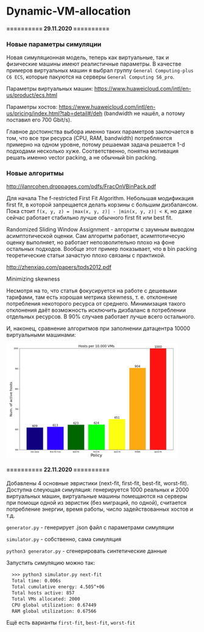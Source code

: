 # Dynamic-VM-allocation
#### ========== 29.11.2020 ==========

### Новые параметры симуляции
Новая симуляционная модель, теперь как виртуальные, так и физические машины имеют реалистичные параметры. В качестве примеров виртуальных машин я выбрал группу `General Computing-plus C6 ECS`, которые пакуются на серверы `General Computing S6_pro`.

Параметры виртуальных машин: https://www.huaweicloud.com/intl/en-us/product/ecs.html

Параметры хостов: https://www.huaweicloud.com/intl/en-us/pricing/index.html?tab=detail#/deh (bandwidth не нашёл, а потому поставил его 700 Gbit/s).

Главное достоинства выбора именно таких параметров заключается в том, что все три ресурса (CPU, RAM, bandwidth) потребляются примерно на одном уровне, потому решаемая задача решается 1-d подходами несколько хуже. Соответственно, понятна мотивация решать именно vector packing, а не обычный bin packing.

### Новые алгоритмы

http://ilanrcohen.droppages.com/pdfs/FracOnVBinPack.pdf

Для начала The f-restricted First Fit Algorithm. Небольшая модификация first fit, в которой запрещается делать корзины с большим дизбалансом. Пока стоит `f(x, y, z) = |max(x, y, z)| - |min(x, y, z)| < K`, но даже сейчас работает стабильно лучше обычного first fit или best fit.

Randomized Sliding Window Assignment - алгоритм с заумным выводом асимптотической оценки. Сам алгоритм работает, асимптотичесую оценку выполняет, но работает непозволительно плохо на фоне остальных подходов. Вообще этот пример показывает, что в bin packing теоретические статьи зачастую плохо связаны с практикой.

http://zhenxiao.com/papers/tpds2012.pdf

Minimizing skewness

Несмотря на то, что статья фокусируется на работе с дешевыми тарифами, там есть хорошая метрика skewness, т. е. отклонение потребления некоторого ресурса от среднего. Минимизация такого отклонения даёт возможность исключить дизбаланс в потреблении отдельных ресурсов. В 90% случаев работает лучше всего остального.

И, наконец, сравнение алгоритмов при заполнении датацентра 10000 виртуальными машинами:

<img src="Images/29_11_comparsion.png" width="450" height="300">

#### ========== 22.11.2020 ==========
Добавлены 4 основные эвристики (next-fit, first-fit, best-fit, worst-fit). Доступна слеующая симуляция: генерируется 1000 реальных и 2000 виртуальных машин, виртуальные машины помещаются на серверы при помощи одной из эвристик (без миграций, по одной), считается потребление энергии, время работы, число задействованных хостов и т.д.

`generator.py` - генерирует .json файл с параметрами симуляции

`simulator.py` - собственно, сама симуляция

`python3 generator.py` - сгенерировать синтетические данные

Запустить симуляцию можно так:
```
  >>> python3 simulator.py next-fit 
  Total time: 0.006s
  Total cumulative energy: 4.505^+06
  Total hosts active: 857
  Total VMs allocated: 2000
  CPU global utilization: 0.67449
  RAM global utilization: 0.67566
```
Ещё есть варианты `first-fit`, `best-fit`, `worst-fit`
